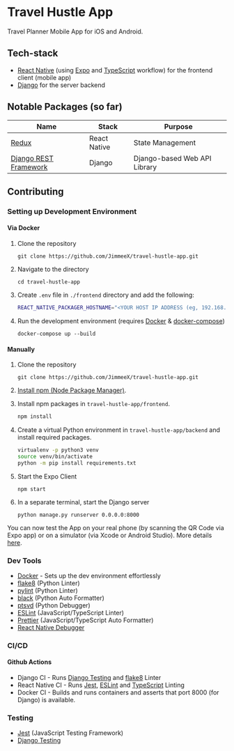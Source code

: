 # Travel Hustle App

Travel Planner Mobile App for iOS and Android.

## Tech-stack

- [React Native](https://reactnative.dev/) (using [Expo](https://docs.expo.io/) and [TypeScript](https://www.typescriptlang.org/) workflow) for the frontend client (mobile app)
- [Django](https://www.djangoproject.com/) for the server backend

## Notable Packages (so far)

Name | Stack | Purpose
---|---|---
[Redux](https://redux.js.org/) | React Native | State Management
[Django REST Framework](https://www.django-rest-framework.org/) | Django | Django-based Web API Library

## Contributing

### Setting up Development Environment

#### Via Docker

1. Clone the repository

   ```git clone https://github.com/JimmeeX/travel-hustle-app.git```

2. Navigate to the directory

    ```cd travel-hustle-app```

3. Create ```.env``` file in ```./frontend``` directory and add the following:

   ```bash
   REACT_NATIVE_PACKAGER_HOSTNAME="<YOUR HOST IP ADDRESS (eg, 192.168.1.16)>"
   ```

4. Run the development environment (requires [Docker](https://www.docker.com/) & [docker-compose](https://docs.docker.com/compose/))

   ```docker-compose up --build```

#### Manually

1. Clone the repository

   ```git clone https://github.com/JimmeeX/travel-hustle-app.git```

2. [Install npm (Node Package Manager)](https://www.npmjs.com/get-npm).

3. Install npm packages in `travel-hustle-app/frontend`.

   ```bash
   npm install
   ```

4. Create a virtual Python environment in `travel-hustle-app/backend` and install required packages.

   ```bash
   virtualenv -p python3 venv
   source venv/bin/activate
   python -m pip install requirements.txt
   ```

5. Start the Expo Client

   ```npm start```

6. In a separate terminal, start the Django server

   ```python manage.py runserver 0.0.0.0:8000```

You can now test the App on your real phone (by scanning the QR Code via Expo app) or on a simulator (via Xcode or Android Studio). More details [here](https://docs.expo.io/get-started/installation/).

### Dev Tools

- [Docker](https://www.docker.com/) - Sets up the dev environment effortlessly
- [flake8](https://flake8.pycqa.org/en/latest/) (Python Linter)
- [pylint](https://flake8.pycqa.org/en/latest/) (Python Linter)
- [black](https://github.com/psf/black) (Python Auto Formatter)
- [ptsvd](https://github.com/microsoft/ptvsd) (Python Debugger)
- [ESLint](https://eslint.org/) (JavaScript/TypeScript Linter)
- [Prettier](https://prettier.io/) (JavaScript/TypeScript Auto Formatter)
- [React Native Debugger](https://github.com/jhen0409/react-native-debugger)

### CI/CD

#### Github Actions

- Django CI - Runs [Django Testing](https://docs.djangoproject.com/en/3.1/topics/testing/) and [flake8](https://flake8.pycqa.org/en/latest/) Linter
- React Native CI - Runs [Jest](https://jestjs.io/), [ESLint](https://eslint.org/) and [TypeScript](https://www.typescriptlang.org/) Linting
- Docker CI - Builds and runs containers and asserts that port 8000 (for Django) is available.

### Testing

- [Jest](https://jestjs.io/) (JavaScript Testing Framework)
- [Django Testing](https://docs.djangoproject.com/en/3.1/topics/testing/)
